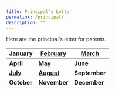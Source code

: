 ```yaml
---
title: Principal's Letter
permalink: /principal/
description: ""
---
```

Here are the principal's letter for parents.

| January | [February](/files/Principal_letters/2022/2022%20PRINCIPAL%20LETTER%20FEB.pdf) | [March](/files/Principal_letters/2022/2022_073_7%20Mar%202022%20PLetter%20to%20Parents.pdf) |
| -------- | -------- | -------- |
|**[April](/files/Principal_letters/2022/2022__13%20April%20_Principal%20to%20Parents%20%20April.pdf)** | **[May](/files/Principal_letters/2022/2022%2005%2023%20Principals%20Letter_Final.pdf)** | **June** |
| **[July](/files/Principal_letters/2022/2022_06_27%20Principal%20Letter.pdf)** | **[August](/files/Principal_letters/2022/2022%2002%20August%20%20Principals%20Letter.pdf)** | **September** |
| **October** | **November** | **December** |